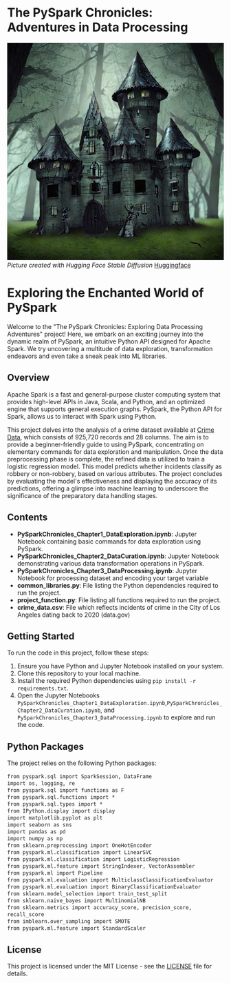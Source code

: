 # The PySpark Chronicles: Adventures in Data Processing

![Data Exploration](castle.jpeg)
<br>
*Picture created with Hugging Face Stable Diffusion*
[Huggingface](https://huggingface.co/spaces/stabilityai/stable-diffusion)
<br>
# Exploring the Enchanted World of PySpark

Welcome to the "The PySpark Chronicles: Exploring Data Processing Adventures" project! Here, we embark on an exciting journey into the dynamic realm of PySpark, an intuitive Python API designed for Apache Spark. We try uncovering a multitude of data exploration, transformation endeavors and even take a sneak peak into ML libraries. 
## Overview

Apache Spark is a fast and general-purpose cluster computing system that provides high-level APIs in Java, Scala, and Python, and an optimized engine that supports general execution graphs. PySpark, the Python API for Spark, allows us to interact with Spark using Python.

This project delves into the analysis of a crime dataset available at [Crime Data](https://catalog.data.gov/dataset/crime-data-from-2020-to-present/resource/5eb6507e-fa82-4595-a604-023f8a326099), which consists of 925,720 records and 28 columns. The aim is to provide a beginner-friendly guide to using PySpark, concentrating on elementary commands for data exploration and manipulation. Once the data preprocessing phase is complete, the refined data is utilized to train a logistic regression model. This model predicts whether incidents classify as robbery or non-robbery, based on various attributes. The project concludes by evaluating the model's effectiveness and displaying the accuracy of its predictions, offering a glimpse into machine learning to underscore the significance of the preparatory data handling stages.




## Contents

- **PySparkChronicles_Chapter1_DataExploration.ipynb**: Jupyter Notebook containing basic commands for data exploration using PySpark.
- **PySparkChronicles_Chapter2_DataCuration.ipynb**: Jupyter Notebook demonstrating various data transformation operations in PySpark.
- **PySparkChronicles_Chapter3_DataProcessing.ipynb**: Jupyter Notebook for processing dataset and encoding your target variable
- **common_libraries.py**: File listing the Python dependencies required to run the project.
- **project_function.py**: File listing all functions required to run the project.
- **crime_data.csv**: File which reflects incidents of crime in the City of Los Angeles dating back to 2020 (data.gov)

## Getting Started

To run the code in this project, follow these steps:

1. Ensure you have Python and Jupyter Notebook installed on your system.
2. Clone this repository to your local machine.
3. Install the required Python dependencies using `pip install -r requirements.txt`.
4. Open the Jupyter Notebooks `PySparkChronicles_Chapter1_DataExploration.ipynb`,`PySparkChronicles_Chapter2_DataCuration.ipynb`, and `PySparkChronicles_Chapter3_DataProcessing.ipynb` to explore and run the code.

## Python Packages

The project relies on the following Python packages:

```
from pyspark.sql import SparkSession, DataFrame
import os, logging, re
from pyspark.sql import functions as F
from pyspark.sql.functions import *  
from pyspark.sql.types import * 
from IPython.display import display
import matplotlib.pyplot as plt
import seaborn as sns
import pandas as pd
import numpy as np
from sklearn.preprocessing import OneHotEncoder
from pyspark.ml.classification import LinearSVC
from pyspark.ml.classification import LogisticRegression
from pyspark.ml.feature import StringIndexer, VectorAssembler
from pyspark.ml import Pipeline
from pyspark.ml.evaluation import MulticlassClassificationEvaluator
from pyspark.ml.evaluation import BinaryClassificationEvaluator
from sklearn.model_selection import train_test_split
from sklearn.naive_bayes import MultinomialNB
from sklearn.metrics import accuracy_score, precision_score, recall_score
from imblearn.over_sampling import SMOTE
from pyspark.ml.feature import StandardScaler
```


## License

This project is licensed under the MIT License - see the [LICENSE](LICENSE) file for details.
